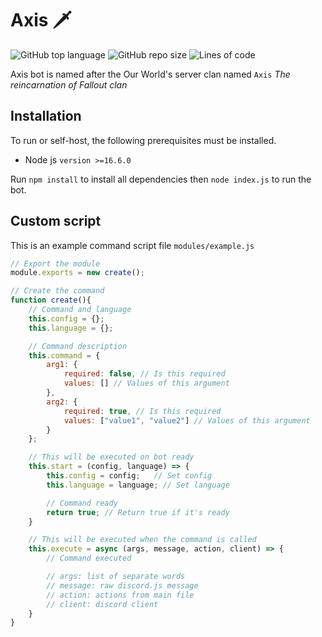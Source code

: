 # Axis 🗡️

![GitHub top language](https://img.shields.io/github/languages/top/FalloutStudios/Axis)
![GitHub repo size](https://img.shields.io/github/repo-size/FalloutStudios/Axis)
![Lines of code](https://img.shields.io/tokei/lines/github/FalloutStudios/Axis)

Axis bot is named after the Our World's server clan named `Axis` *The reincarnation of Fallout clan*

## Installation

To run or self-host, the following prerequisites must be installed.

+ Node js `version >=16.6.0`

Run `npm install` to install all dependencies then `node index.js` to run the bot.

## Custom script

This is an example command script file `modules/example.js`

```js
// Export the module
module.exports = new create();

// Create the command
function create(){
    // Command and language
    this.config = {};
    this.language = {};

    // Command description
    this.command = {
        arg1: {
            required: false, // Is this required
            values: [] // Values of this argument 
        },
        arg2: {
            required: true, // Is this required
            values: ["value1", "value2"] // Values of this argument
        }
    };

    // This will be executed on bot ready
    this.start = (config, language) => {
        this.config = config;   // Set config
        this.language = language; // Set language

        // Command ready
        return true; // Return true if it's ready
    }

    // This will be executed when the command is called
    this.execute = async (args, message, action, client) => {
        // Command executed

        // args: list of separate words
        // message: raw discord.js message
        // action: actions from main file
        // client: discord client
    }
}
```
